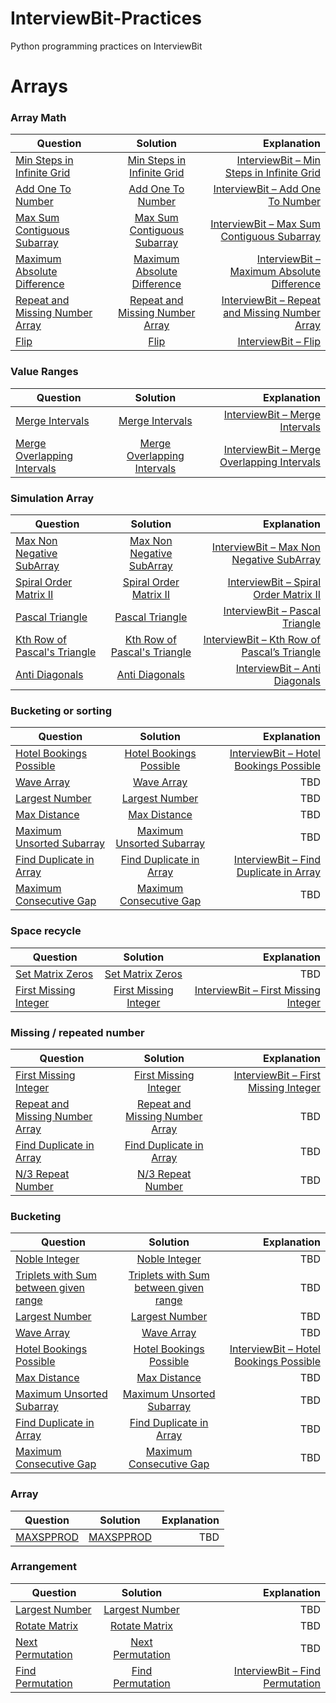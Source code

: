 # InterviewBit-Practices
Python programming practices on InterviewBit

# Arrays
### Array Math
| Question        | Solution           | Explanation  |
| ------------- |:-------------:| -----:|
| [Min Steps in Infinite Grid](https://www.interviewbit.com/problems/min-steps-in-infinite-grid/)      | [Min Steps in Infinite Grid](https://github.com/woodyko3234/InterviewBit-Practices/blob/master/Arrays/Array%20Math/Min_Steps_in_Infinite_Grid.py) | [InterviewBit – Min Steps in Infinite Grid](https://python5566.wordpress.com/2019/01/04/interviewbit-min-steps-in-infinite-grid/) |
| [Add One To Number](https://www.interviewbit.com/problems/add-one-to-number/)      | [Add One To Number](https://github.com/woodyko3234/InterviewBit-Practices/blob/master/Arrays/Array%20Math/Add_One_To_Number.py)      |   [InterviewBit – Add One To Number](https://python5566.wordpress.com/2017/10/26/interviewbit-add-one-to-number/) |
| [Max Sum Contiguous Subarray](https://www.interviewbit.com/problems/max-sum-contiguous-subarray/) | [Max Sum Contiguous Subarray](https://github.com/woodyko3234/InterviewBit-Practices/blob/master/Arrays/Array%20Math/Max_Sum_Contiguous_Subarray.py)      |    [InterviewBit – Max Sum Contiguous Subarray](https://python5566.wordpress.com/2019/01/04/interviewbit-max-sum-contiguous-subarray/) |
| [Maximum Absolute Difference](https://www.interviewbit.com/problems/maximum-absolute-difference/) | [Maximum Absolute Difference](https://github.com/woodyko3234/InterviewBit-Practices/blob/master/Arrays/Array%20Math/Maximum_Absolute_Difference.py) | [InterviewBit – Maximum Absolute Difference](https://python5566.wordpress.com/2019/01/04/interviewbit-maximum-absolute-difference/) |
| [Repeat and Missing Number Array](https://www.interviewbit.com/problems/repeat-and-missing-number-array/) | [Repeat and Missing Number Array](https://github.com/woodyko3234/InterviewBit-Practices/blob/master/Arrays/Array%20Math/Repeat_and_Missing_Number_Array.py) | [InterviewBit – Repeat and Missing Number Array](https://python5566.wordpress.com/2019/01/06/interviewbit-repeat-and-missing-number-array/) |
|[Flip](https://www.interviewbit.com/problems/flip/) | [Flip](https://github.com/woodyko3234/InterviewBit-Practices/blob/master/Arrays/Array%20Math/Flip.py) | [InterviewBit – Flip](https://python5566.wordpress.com/2017/11/21/interviewbit-flip/) |

### Value Ranges
| Question        | Solution           | Explanation  |
| ------------- |:-------------:| -----:|
| [Merge Intervals](https://www.interviewbit.com/problems/merge-intervals/) | [Merge Intervals](https://github.com/woodyko3234/InterviewBit-Practices/blob/master/Arrays/Value%20Ranges/Merge_Intervals.py) | [InterviewBit – Merge Intervals](https://python5566.wordpress.com/2019/01/07/interviewbit-merge-intervals/) |
| [Merge Overlapping Intervals](https://www.interviewbit.com/problems/merge-overlapping-intervals/) | [Merge Overlapping Intervals](https://github.com/woodyko3234/InterviewBit-Practices/blob/master/Arrays/Value%20Ranges/Merge_Overlapping_Intervals.py) | [InterviewBit – Merge Overlapping Intervals](https://python5566.wordpress.com/2019/01/07/interviewbit-merge-overlapping-intervals/) |

### Simulation Array
| Question        | Solution           | Explanation  |
| ------------- |:-------------:| -----:|
|[Max Non Negative SubArray](https://www.interviewbit.com/problems/max-non-negative-subarray/) | [Max Non Negative SubArray](https://github.com/woodyko3234/InterviewBit-Practices/blob/master/Arrays/Simulation%20Array/Max_Non_Negative_SubArray.py) | [InterviewBit – Max Non Negative SubArray](https://python5566.wordpress.com/2019/01/11/interviewbit-max-non-negative-subarray/) |
|[Spiral Order Matrix II](https://www.interviewbit.com/problems/spiral-order-matrix-ii/) | [Spiral Order Matrix II](https://github.com/woodyko3234/InterviewBit-Practices/blob/master/Arrays/Simulation%20Array/Spiral_Order_Matrix_II.py) | [InterviewBit – Spiral Order Matrix II](https://python5566.wordpress.com/2019/01/11/interviewbit-spiral-order-matrix-ii/) |
|[Pascal Triangle](https://www.interviewbit.com/problems/pascal-triangle/) | [Pascal Triangle](https://github.com/woodyko3234/InterviewBit-Practices/blob/master/Arrays/Simulation%20Array/Pascal_Triangle.py) | [InterviewBit – Pascal Triangle](https://python5566.wordpress.com/2019/01/15/interviewbit-pascal-triangle/) |
|[Kth Row of Pascal's Triangle](https://www.interviewbit.com/problems/kth-row-of-pascals-triangle/) | [Kth Row of Pascal's Triangle](https://github.com/woodyko3234/InterviewBit-Practices/blob/master/Arrays/Simulation%20Array/Kth_Row_of_Pascal's_Triangle.py) | [InterviewBit – Kth Row of Pascal’s Triangle](https://python5566.wordpress.com/2019/01/15/interviewbit-kth-row-of-pascals-triangle/) |
|[Anti Diagonals](https://www.interviewbit.com/problems/anti-diagonals/) | [Anti Diagonals](https://github.com/woodyko3234/InterviewBit-Practices/blob/master/Arrays/Simulation%20Array/Anti_Diagonals.py) | [InterviewBit – Anti Diagonals](https://python5566.wordpress.com/2017/10/27/interviewbit-anti-diagonals/) |

### Bucketing or sorting
| Question        | Solution           | Explanation  |
| ------------- |:-------------:| -----:|
|[Hotel Bookings Possible](https://www.interviewbit.com/problems/hotel-bookings-possible/) | [Hotel Bookings Possible](https://github.com/woodyko3234/InterviewBit-Practices/blob/master/Arrays/Bucketing%20and%20Sorting/Hotel_Bookings_Possible.py) | [InterviewBit – Hotel Bookings Possible](https://python5566.wordpress.com/2019/01/18/interviewbit-hotel-bookings-possible/) |
|[Wave Array](https://www.interviewbit.com/problems/wave-array/) | [Wave Array](https://github.com/woodyko3234/InterviewBit-Practices/blob/master/Arrays/Bucketing%20and%20Sorting/Wave_Array.py) | TBD |
|[Largest Number](https://www.interviewbit.com/problems/largest-number/) | [Largest Number](https://github.com/woodyko3234/InterviewBit-Practices/blob/master/Arrays/Bucketing%20and%20Sorting/Largest_Number.py) | TBD |
|[Max Distance](https://www.interviewbit.com/problems/max-distance/) | [Max Distance](https://github.com/woodyko3234/InterviewBit-Practices/blob/master/Arrays/Bucketing%20and%20Sorting/Max_Distance.py) | TBD |
|[Maximum Unsorted Subarray](https://www.interviewbit.com/problems/maximum-unsorted-subarray/) | [Maximum Unsorted Subarray](https://github.com/woodyko3234/InterviewBit-Practices/blob/master/Arrays/Bucketing%20and%20Sorting/Maximum_Unsorted_Subarray.py) | TBD |
|[Find Duplicate in Array](https://www.interviewbit.com/problems/find-duplicate-in-array/) | [Find Duplicate in Array](https://github.com/woodyko3234/InterviewBit-Practices/blob/master/Arrays/Bucketing%20and%20Sorting/Find_Duplicate_in_Array.py) | [InterviewBit – Find Duplicate in Array](https://python5566.wordpress.com/2017/11/01/interviewbit-find-duplicate-in-array/) |
|[Maximum Consecutive Gap](https://www.interviewbit.com/problems/maximum-consecutive-gap/) | [Maximum Consecutive Gap](https://github.com/woodyko3234/InterviewBit-Practices/blob/master/Arrays/Bucketing%20and%20Sorting/Maximum_Consecutive_Gap.py) | TBD |

### Space recycle
| Question        | Solution           | Explanation  |
| ------------- |:-------------:| -----:|
|[Set Matrix Zeros](https://www.interviewbit.com/problems/set-matrix-zeros/) | [Set Matrix Zeros](https://github.com/woodyko3234/InterviewBit-Practices/blob/master/Arrays/Space%20Recycle/Set_Matrix_Zeros.py) | TBD |
|[First Missing Integer](https://www.interviewbit.com/problems/first-missing-integer/) | [First Missing Integer](https://github.com/woodyko3234/InterviewBit-Practices/blob/master/Arrays/Space%20Recycle/First_Missing_Integer.py) | [InterviewBit – First Missing Integer](https://python5566.wordpress.com/2017/11/13/interviewbit-first-missing-integer/) |

### Missing / repeated number
| Question        | Solution           | Explanation  |
| ------------- |:-------------:| -----:|
|[First Missing Integer](https://www.interviewbit.com/problems/first-missing-integer/) | [First Missing Integer](https://github.com/woodyko3234/InterviewBit-Practices/blob/master/Arrays/Space%20Recycle/First_Missing_Integer.py) | [InterviewBit – First Missing Integer](https://python5566.wordpress.com/2017/11/13/interviewbit-first-missing-integer/) |
|[Repeat and Missing Number Array](https://www.interviewbit.com/problems/repeat-and-missing-number-array/) | [Repeat and Missing Number Array](https://github.com/woodyko3234/InterviewBit-Practices/blob/master/Arrays/Array%20Math/Repeat_and_Missing_Number_Array.py) | TBD |
|[Find Duplicate in Array](https://www.interviewbit.com/problems/find-duplicate-in-array/) | [Find Duplicate in Array](https://github.com/woodyko3234/InterviewBit-Practices/blob/master/Arrays/Missing%20or%20repeated%20number/Find_Duplicate_in_Array.py) | TBD |
|[N/3 Repeat Number](https://www.interviewbit.com/problems/n3-repeat-number/) | [N/3 Repeat Number](https://github.com/woodyko3234/InterviewBit-Practices/blob/master/Arrays/Missing%20or%20repeated%20number/N3_Repeat_Number.py) | TBD |

### Bucketing
| Question        | Solution           | Explanation  |
| ------------- |:-------------:| -----:|
|[Noble Integer](https://www.interviewbit.com/problems/noble-integer/) | [Noble Integer](https://github.com/woodyko3234/InterviewBit-Practices/blob/master/Arrays/Bucketing/Noble_Integer.py) | TBD |
|[Triplets with Sum between given range](https://www.interviewbit.com/problems/triplets-with-sum-between-given-range/) |[Triplets with Sum between given range](https://github.com/woodyko3234/InterviewBit-Practices/blob/master/Arrays/Bucketing/Triplets_with_Sum_between_given_range.py) | TBD |
[Largest Number](https://www.interviewbit.com/problems/largest-number/) | [Largest Number](https://github.com/woodyko3234/InterviewBit-Practices/blob/master/Arrays/Bucketing%20and%20Sorting/Largest_Number.py) | TBD |
|[Wave Array](https://www.interviewbit.com/problems/wave-array/) | [Wave Array](https://github.com/woodyko3234/InterviewBit-Practices/blob/master/Arrays/Bucketing%20and%20Sorting/Wave_Array.py) | TBD |
|[Hotel Bookings Possible](https://www.interviewbit.com/problems/hotel-bookings-possible/) | [Hotel Bookings Possible](https://github.com/woodyko3234/InterviewBit-Practices/blob/master/Arrays/Bucketing%20and%20Sorting/Hotel_Bookings_Possible.py) | [InterviewBit – Hotel Bookings Possible](https://python5566.wordpress.com/2019/01/18/interviewbit-hotel-bookings-possible/) |
|[Max Distance](https://www.interviewbit.com/problems/max-distance/) | [Max Distance](https://github.com/woodyko3234/InterviewBit-Practices/blob/master/Arrays/Bucketing%20and%20Sorting/Max_Distance.py) | TBD |
|[Maximum Unsorted Subarray](https://www.interviewbit.com/problems/maximum-unsorted-subarray/) | [Maximum Unsorted Subarray](https://github.com/woodyko3234/InterviewBit-Practices/blob/master/Arrays/Bucketing%20and%20Sorting/Maximum_Unsorted_Subarray.py) | TBD |
|[Find Duplicate in Array](https://www.interviewbit.com/problems/find-duplicate-in-array/) | [Find Duplicate in Array](https://github.com/woodyko3234/InterviewBit-Practices/blob/master/Arrays/Bucketing%20and%20Sorting/Find_Duplicate_in_Array.py) | TBD |
|[Maximum Consecutive Gap](https://www.interviewbit.com/problems/maximum-consecutive-gap/) | [Maximum Consecutive Gap](https://github.com/woodyko3234/InterviewBit-Practices/blob/master/Arrays/Bucketing%20and%20Sorting/Maximum_Consecutive_Gap.py) | TBD |

### Array
| Question        | Solution           | Explanation  |
| ------------- |:-------------:| -----:|
|[MAXSPPROD](https://www.interviewbit.com/problems/maxspprod/)|[MAXSPPROD](https://github.com/woodyko3234/InterviewBit-Practices/blob/master/Arrays/Array/MAXSPPROD.py)| TBD |

### Arrangement
| Question        | Solution           | Explanation  |
| ------------- |:-------------:| -----:|
|[Largest Number](https://www.interviewbit.com/problems/largest-number/) | [Largest Number](https://github.com/woodyko3234/InterviewBit-Practices/blob/master/Arrays/Bucketing%20and%20Sorting/Largest_Number.py) | TBD |
|[Rotate Matrix](https://www.interviewbit.com/problems/rotate-matrix/)|[Rotate Matrix](https://github.com/woodyko3234/InterviewBit-Practices/blob/master/Arrays/Arrangement/Rotate_Matrix.py)| TBD |
|[Next Permutation](https://www.interviewbit.com/problems/next-permutation/)|[Next Permutation](https://github.com/woodyko3234/InterviewBit-Practices/blob/master/Arrays/Arrangement/Next_Permutation.py)| TBD |
|[Find Permutation](https://www.interviewbit.com/problems/find-permutation/)|[Find Permutation](https://github.com/woodyko3234/InterviewBit-Practices/blob/master/Arrays/Arrangement/Find_Permutation.py)| [InterviewBit – Find Permutation](https://python5566.wordpress.com/2017/11/02/interviewbit-find-permutation/) |
